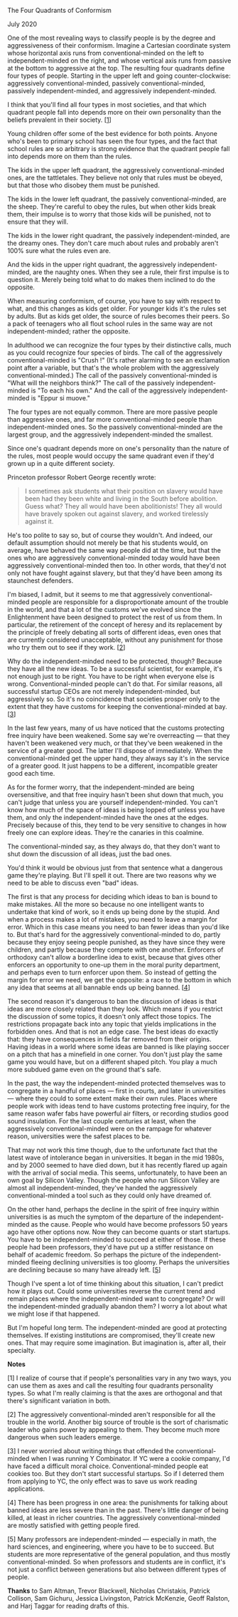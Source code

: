 The Four Quadrants of Conformism

July 2020  
  
One of the most revealing ways to classify people is by the degree
and aggressiveness of their conformism. Imagine a Cartesian coordinate
system whose horizontal axis runs from conventional-minded on the
left to independent-minded on the right, and whose vertical axis
runs from passive at the bottom to aggressive at the top. The
resulting four quadrants define four types of people. Starting in
the upper left and going counter-clockwise: aggressively
conventional-minded, passively conventional-minded, passively
independent-minded, and aggressively independent-minded.  
  
I think that you'll find all four types in most societies, and that
which quadrant people fall into depends more on their own personality
than the beliefs prevalent in their society.
[[1](#f1n)]  
  
Young children offer some of the best evidence for both points.
Anyone who's been to primary school has seen the four types, and
the fact that school rules are so arbitrary is strong evidence that
the quadrant people fall into depends more on them than the rules.  
  
The kids in the upper left quadrant, the aggressively conventional-minded
ones, are the tattletales. They believe not only that rules must
be obeyed, but that those who disobey them must be punished.  
  
The kids in the lower left quadrant, the passively conventional-minded,
are the sheep. They're careful to obey the rules, but when other
kids break them, their impulse is to worry that those kids will be
punished, not to ensure that they will.  
  
The kids in the lower right quadrant, the passively independent-minded,
are the dreamy ones. They don't care much about rules and probably
aren't 100% sure what the rules even are.  
  
And the kids in the upper right quadrant, the aggressively
independent-minded, are the naughty ones. When they see a rule,
their first impulse is to question it. Merely being told what to
do makes them inclined to do the opposite.  
  
When measuring conformism, of course, you have to say with respect
to what, and this changes as kids get older. For younger kids it's
the rules set by adults. But as kids get older, the source of rules
becomes their peers. So a pack of teenagers who all flout school
rules in the same way are not independent-minded; rather the opposite.  
  
In adulthood we can recognize the four types by their distinctive
calls, much as you could recognize four species of birds. The call
of the aggressively conventional-minded is "Crush <outgroup>!" (It's
rather alarming to see an exclamation point after a variable, but
that's the whole problem with the aggressively conventional-minded.)
The call of the passively conventional-minded is "What will the
neighbors think?" The call of the passively independent-minded is
"To each his own." And the call of the aggressively independent-minded
is "Eppur si muove."  
  
The four types are not equally common. There are more passive people
than aggressive ones, and far more conventional-minded people than
independent-minded ones. So the passively conventional-minded are
the largest group, and the aggressively independent-minded the
smallest.  
  
Since one's quadrant depends more on one's personality than the
nature of the rules, most people would occupy the same quadrant
even if they'd grown up in a quite different society.  
  
Princeton professor Robert George recently wrote:

> 
>  I sometimes ask students what their position on slavery would
>  have been had they been white and living in the South before
>  abolition. Guess what? They all would have been abolitionists!
>  They all would have bravely spoken out against slavery, and
>  worked tirelessly against it.
> 


He's too polite to say so, but of course they wouldn't. And indeed,
our default assumption should not merely be that his students would,
on average, have behaved the same way people did at the time, but
that the ones who are aggressively conventional-minded today would
have been aggressively conventional-minded then too. In other words,
that they'd not only not have fought against slavery, but that
they'd have been among its staunchest defenders.  
  
I'm biased, I admit, but it seems to me that aggressively
conventional-minded people are responsible for a disproportionate
amount of the trouble in the world, and that a lot of the customs
we've evolved since the Enlightenment have been designed to protect
the rest of us from them. In particular, the retirement of the
concept of heresy and its replacement by the principle of freely
debating all sorts of different ideas, even ones that are currently
considered unacceptable, without any punishment for those who try
them out to see if they work.
[[2](#f2n)]  
  
Why do the independent-minded need to be protected, though? Because
they have all the new ideas. To be a successful scientist, for
example, it's not enough just to be right. You have to be right
when everyone else is wrong. Conventional-minded people can't do
that. For similar reasons, all successful startup CEOs are not
merely independent-minded, but aggressively so. So it's no coincidence
that societies prosper only to the extent that they have customs
for keeping the conventional-minded at bay.
[[3](#f3n)]  
  
In the last few years, many of us have noticed that the customs
protecting free inquiry have been weakened. Some say we're overreacting
— that they haven't been weakened very much, or that they've been
weakened in the service of a greater good. The latter I'll dispose
of immediately. When the conventional-minded get the upper hand,
they always say it's in the service of a greater good. It just
happens to be a different, incompatible greater good each time.  
  
As for the former worry, that the independent-minded are being
oversensitive, and that free inquiry hasn't been shut down that
much, you can't judge that unless you are yourself independent-minded.
You can't know how much of the space of ideas is being lopped off
unless you have them, and only the independent-minded have the ones
at the edges. Precisely because of this, they tend to be very
sensitive to changes in how freely one can explore ideas. They're
the canaries in this coalmine.  
  
The conventional-minded say, as they always do, that they don't
want to shut down the discussion of all ideas, just the bad ones.  
  
You'd think it would be obvious just from that sentence what a
dangerous game they're playing. But I'll spell it out. There are
two reasons why we need to be able to discuss even "bad" ideas.  
  
The first is that any process for deciding which ideas to ban is
bound to make mistakes. All the more so because no one intelligent
wants to undertake that kind of work, so it ends up being done by
the stupid. And when a process makes a lot of mistakes, you need
to leave a margin for error. Which in this case means you need to
ban fewer ideas than you'd like to. But that's hard for the
aggressively conventional-minded to do, partly because they enjoy
seeing people punished, as they have since they were children, and
partly because they compete with one another. Enforcers of orthodoxy
can't allow a borderline idea to exist, because that gives other
enforcers an opportunity to one-up them in the moral purity department,
and perhaps even to turn enforcer upon them. So instead of getting
the margin for error we need, we get the opposite: a race to the
bottom in which any idea that seems at all bannable ends up being
banned. 
[[4](#f4n)]  
  
The second reason it's dangerous to ban the discussion of ideas is
that ideas are more closely related than they look. Which means if
you restrict the discussion of some topics, it doesn't only affect
those topics. The restrictions propagate back into any topic that
yields implications in the forbidden ones. And that is not an edge
case. The best ideas do exactly that: they have consequences
in fields far removed from their origins. Having ideas in a world
where some ideas are banned is like playing soccer on a pitch that
has a minefield in one corner. You don't just play the same game
you would have, but on a different shaped pitch. You play a much
more subdued game even on the ground that's safe.  
  
In the past, the way the independent-minded protected themselves
was to congregate in a handful of places — first in courts, and
later in universities — where they could to some extent make their
own rules. Places where people work with ideas tend to have customs
protecting free inquiry, for the same reason wafer fabs have powerful
air filters, or recording studios good sound insulation. For the
last couple centuries at least, when the aggressively conventional-minded
were on the rampage for whatever reason, universities were the
safest places to be.  
  
That may not work this time though, due to the unfortunate fact
that the latest wave of intolerance began in universities. It began
in the mid 1980s, and by 2000 seemed to have died down, but it has
recently flared up again with the arrival of social media. This
seems, unfortunately, to have been an own goal by Silicon Valley.
Though the people who run Silicon Valley are almost all independent-minded,
they've handed the aggressively conventional-minded a tool such as
they could only have dreamed of.  
  
On the other hand, perhaps the decline in the spirit of free inquiry
within universities is as much the symptom of the departure of the
independent-minded as the cause. People who would have become
professors 50 years ago have other options now. Now they can become
quants or start startups. You have to be independent-minded to
succeed at either of those. If these people had been professors,
they'd have put up a stiffer resistance on behalf of academic
freedom. So perhaps the picture of the independent-minded fleeing
declining universities is too gloomy. Perhaps the universities are
declining because so many have already left.
[[5](#f5n)]  
  
Though I've spent a lot of time thinking about this situation, I
can't predict how it plays out. Could some universities reverse the
current trend and remain places where the independent-minded want
to congregate? Or will the independent-minded gradually abandon
them? I worry a lot about what we might lose if that happened.  
  
But I'm hopeful long term. The independent-minded are good at
protecting themselves. If existing institutions are compromised,
they'll create new ones. That may require some imagination. But
imagination is, after all, their specialty.  
  
  
  
  
  
  
  
  
  
  
  
  
  

**Notes**  
  
[1]
I realize of course that if people's personalities vary in any
two ways, you can use them as axes and call the resulting four
quadrants personality types. So what I'm really claiming is that
the axes are orthogonal and that there's significant variation in
both.  
  
[2]
The aggressively conventional-minded aren't responsible for all
the trouble in the world. Another big source of trouble is the sort
of charismatic leader who gains power by appealing to them. They
become much more dangerous when such leaders emerge.  
  
[3]
I never worried about writing things that offended the
conventional-minded when I was running Y Combinator. If YC were a
cookie company, I'd have faced a difficult moral choice.
Conventional-minded people eat cookies too. But they don't start
successful startups. So if I deterred them from applying to YC, the
only effect was to save us work reading applications.  
  
[4]
There has been progress in one area: the punishments for talking
about banned ideas are less severe than in the past. There's little
danger of being killed, at least in richer countries. The aggressively
conventional-minded are mostly satisfied with getting people fired.  
  
[5]
Many professors are independent-minded — especially in math,
the hard sciences, and engineering, where you have to be to succeed.
But students are more representative of the general population, and
thus mostly conventional-minded. So when professors and students
are in conflict, it's not just a conflict between generations but
also between different types of people.  
  
  
  
**Thanks** to Sam Altman, Trevor Blackwell, Nicholas Christakis, Patrick
Collison, Sam Gichuru, Jessica Livingston, Patrick McKenzie, Geoff
Ralston, and Harj Taggar for reading drafts of this.  
  

